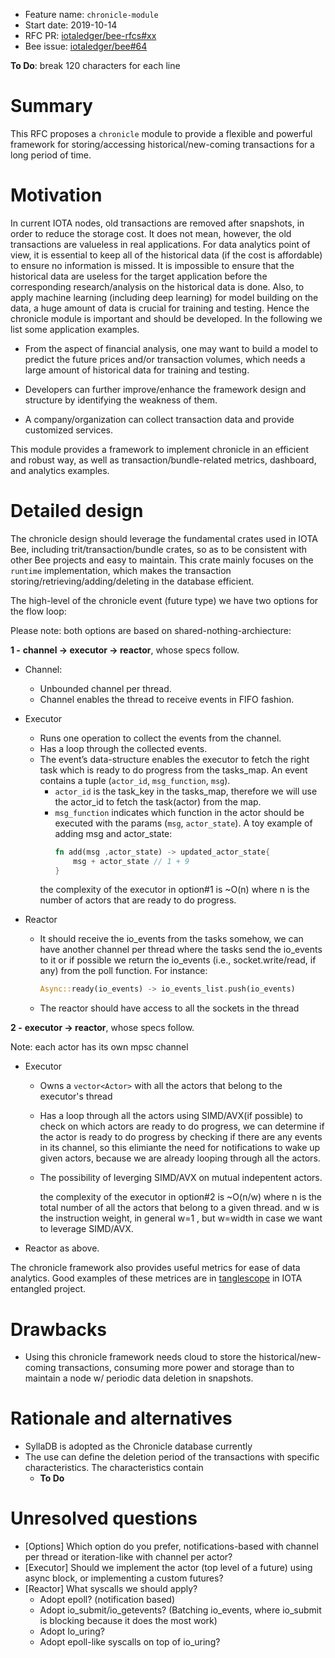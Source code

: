 + Feature name: `chronicle-module`
+ Start date: 2019-10-14
+ RFC PR: [iotaledger/bee-rfcs#xx](https://github.com/iotaledger/bee-rfcs/pull/xx)
+ Bee issue: [iotaledger/bee#64](https://github.com/iotaledger/bee/issues/64)

**To Do**: break 120 characters for each line

# Summary

This RFC proposes a `chronicle` module to provide a flexible and powerful framework for storing/accessing historical/new-coming transactions for a long period of time.

# Motivation

In current IOTA nodes, old transactions are removed after snapshots, in order to reduce the storage cost. It does not mean, however, the old transactions are valueless in real applications. For data analytics point of view, it is essential to keep all of the historical data (if the cost is affordable) to ensure no information is missed. It is impossible to ensure that the historical data are useless for the target application before the corresponding research/analysis on the historical data is done. Also, to apply machine learning (including deep learning) for model building on the data, a huge amount of data is crucial for training and testing. Hence the chronicle module is important and should be developed. In the following we list some application examples.

* From the aspect of financial analysis, one may want to build a model to predict the future prices and/or transaction volumes, which needs a large amount of historical data for training and testing.

* Developers can further improve/enhance the framework design and structure by identifying the weakness of them.

* A company/organization can collect transaction data and provide customized services.


This module provides a framework to implement chronicle in an efficient and robust way, as well as transaction/bundle-related metrics, dashboard, and analytics examples.

# Detailed design

The chronicle design should leverage the fundamental crates used in IOTA Bee, including trit/transaction/bundle crates, so as to be consistent with other Bee projects and easy to maintain. This crate mainly focuses on the `runtime` implementation, which makes the transaction storing/retrieving/adding/deleting in the database efficient.

The high-level of the chronicle event (future type) 
we have two options for the flow loop: 

Please note: both options are based on shared-nothing-archiecture:

**1 -** **channel -> executor -> reactor**, whose specs follow.

* Channel: 
  * Unbounded channel per thread.
  * Channel enables the thread to receive events in FIFO fashion.

* Executor
  * Runs one operation to collect the events from the channel.
  * Has a loop through the collected events.
  * The event’s data-structure enables the executor to fetch the right task which is ready to do progress from the tasks_map. An event contains a tuple (`actor_id`, `msg_function`, `msg`).
    * `actor_id` is the task_key in the tasks_map, therefore we will use the actor_id to fetch the task(actor) from the map.
    * `msg_function` indicates which function in the actor should be executed with the params (`msg`, `actor_state`). A toy example of adding msg and actor_state:
      ```rust
      fn add(msg ,actor_state) -> updated_actor_state{
          msg + actor_state // 1 + 9
      }
      ```
    the complexity of the executor in option#1 is ~O(n) where n is the number of actors that are ready to do progress.
 
* Reactor
  * It should receive the io_events from the tasks somehow, we can have another channel per thread where the tasks send the io_events to it or if possible we return the io_events (i.e., socket.write/read, if any) from the poll function. For instance:
    ```rust
    Async::ready(io_events) -> io_events_list.push(io_events) 
    ```
  * The reactor should have access to all the sockets in the thread



**2 -** **executor -> reactor**, whose specs follow.

Note: each actor has its own mpsc channel

* Executor
  * Owns a `vector<Actor>` with all the actors that belong to the executor's thread
  * Has a loop through all the actors using SIMD/AVX(if possible) to check on which actors are ready to do progress, we can determine if the actor is ready to do progress by checking if there are any events in its channel, so this elimiante the need for notifications to wake up given actors, because we are already looping through all the actors.
  * The possibility of leverging SIMD/AVX on mutual indepentent actors.

    the complexity of the executor in option#2 is ~O(n/w) where n is the total number of all the actors that belong to a given thread. and w is the instruction weight, in general w=1 , but w=width in case we want to leverage SIMD/AVX.
* Reactor as above.


The chronicle framework also provides useful metrics for ease of data analytics. Good examples of these metrices are in [tanglescope](https://github.com/iotaledger/entangled/tree/develop/tanglescope) in IOTA entangled project.


# Drawbacks
- Using this chronicle framework needs cloud to store the historical/new-coming transactions, consuming more power and storage than to maintain a node w/ periodic data deletion in snapshots. 

# Rationale and alternatives
- SyllaDB is adopted as the Chronicle database currently
- The use can define the deletion period of the transactions with specific characteristics. The characteristics contain
    - **To Do**

# Unresolved questions

- [Options] Which option do you prefer, notifications-based with channel per thread or iteration-like with channel per actor?
- [Executor] Should we implement the actor (top level of a future) using async block, or implementing a custom futures?
- [Reactor] What syscalls we should apply? 
  - Adopt epoll? (notification based)
  - Adopt io_submit/io_getevents? (Batching io_events, where io_submit is blocking because it does the most work)
  - Adopt Io_uring?
  - Adopt epoll-like syscalls on top of io_uring?
